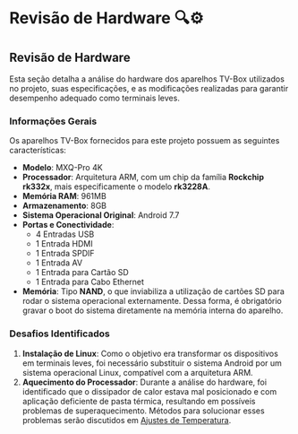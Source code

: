 # Revisão de Hardware :mag::gear:

## Revisão de Hardware
Esta seção detalha a análise do hardware dos aparelhos TV-Box utilizados no projeto, suas especificações, e as modificações realizadas para garantir desempenho adequado como terminais leves.

### Informações Gerais
Os aparelhos TV-Box fornecidos para este projeto possuem as seguintes características:
- **Modelo**: MXQ-Pro 4K
- **Processador**: Arquitetura ARM, com um chip da família **Rockchip rk332x**, mais especificamente o modelo **rk3228A**.
- **Memória RAM**: 961MB
- **Armazenamento**: 8GB
- **Sistema Operacional Original**: Android 7.7
- **Portas e Conectividade**:
  - 4 Entradas USB
  - 1 Entrada HDMI
  - 1 Entrada SPDIF
  - 1 Entrada AV
  - 1 Entrada para Cartão SD
  - 1 Entrada para Cabo Ethernet
- **Memória**: Tipo **NAND**, o que inviabiliza a utilização de cartões SD para rodar o sistema operacional externamente. Dessa forma, é obrigatório gravar o boot do sistema diretamente na memória interna do aparelho.

### Desafios Identificados
1. **Instalação de Linux**: Como o objetivo era transformar os dispositivos em terminais leves, foi necessário substituir o sistema Android por um sistema operacional Linux, compatível com a arquitetura ARM.
2. **Aquecimento do Processador**: Durante a análise do hardware, foi identificado que o dissipador de calor estava mal posicionado e com aplicação deficiente de pasta térmica, resultando em possíveis problemas de superaquecimento. Métodos para solucionar esses problemas serão discutidos em [Ajustes de Temperatura](TEMPERATURA.md).
